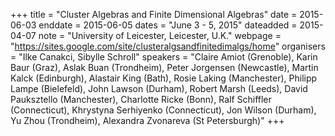 +++
title = "Cluster Algebras and Finite Dimensional Algebras"
date = 2015-06-03
enddate = 2015-06-05
dates = "June 3 - 5, 2015"
dateadded = 2015-04-07
note = "University of Leicester, Leicester, U.K."
webpage = "https://sites.google.com/site/clusteralgsandfinitedimalgs/home"
organisers = "Ilke Canakci, Sibylle Schroll"
speakers = "Claire Amiot (Grenoble), Karin Baur (Graz), Aslak Buan (Trondheim), Peter Jorgensen (Newcastle), Martin Kalck (Edinburgh), Alastair King (Bath), Rosie Laking (Manchester), Philipp Lampe (Bielefeld), John Lawson (Durham), Robert Marsh (Leeds), David Pauksztello (Manchester), Charlotte Ricke (Bonn), Ralf Schiffler (Connecticut), Khrystyna Serhiyenko (Connecticut), Jon Wilson (Durham), Yu Zhou (Trondheim), Alexandra Zvonareva (St Petersburgh)"
+++
